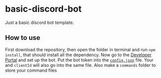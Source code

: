 # basic-discord-bot
Just a basic discord bot template.

## How to use
First download the repository, then open the folder in terminal and run `npm install`, that should install all the dependency. Now go to the [Developer Portal](https://discord.com/developers/applications) and set up the bot. Put the bot token into the [`config.json`](config.json) file. Your and `clientId` will also go into the same file. Also make a `commands` folder to store your command files
